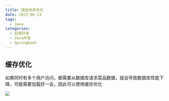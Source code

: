```yaml
---
title: 瑞吉外卖优化
date: 2023-06-13
tags: 
  - Java
categories: 
  - 后端开发
  - Java开发
  - Springboot
---
```


## 缓存优化

如果同时有多个用户访问，都需要从数据库请求菜品数据，就会导致数据库性能下降，可能需要加载好一会，因此可以使用缓存优化

<img src="https://typora-1309665611.cos.ap-nanjing.myqcloud.com/typora/image-20230613112415254.png" style="zoom:90%">



